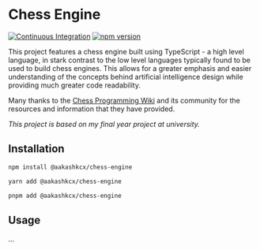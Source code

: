 # Chess Engine

[![Continuous Integration](https://github.com/aakashkcx/chess-engine/actions/workflows/ci.yml/badge.svg)](https://github.com/aakashkcx/chess-engine/actions/workflows/ci.yml)
[![npm version](https://badge.fury.io/js/@aakashkcx%2Fchess-engine.svg)](https://badge.fury.io/js/@aakashkcx%2Fchess-engine)

This project features a chess engine built using TypeScript - a high level language, in stark contrast to the low level languages typically found to be used to build chess engines. This allows for a greater emphasis and easier understanding of the concepts behind artificial intelligence design while providing much greater code readability.

Many thanks to the [Chess Programming Wiki](https://www.chessprogramming.org/Main_Page) and its community for the resources and information that they have provided.

_This project is based on my final year project at university._

## Installation

```bash
npm install @aakashkcx/chess-engine
```

```bash
yarn add @aakashkcx/chess-engine
```

```bash
pnpm add @aakashkcx/chess-engine
```

## Usage

...
